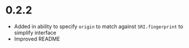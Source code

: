 # 0.2.2
- Added in ability to specify `origin` to match against `SRI.fingerprint` to simplify interface
- Improved README
